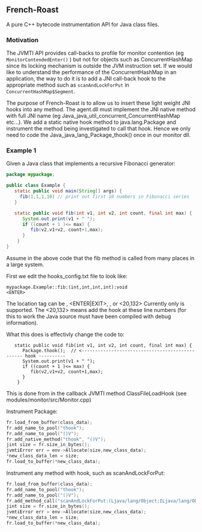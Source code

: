 ## French-Roast
A pure C++ bytecode instrumentation API for Java class files. 

### Motivation
The JVMTI API provides call-backs to profile for monitor contention (eg `MonitorContendedEnter()` ) but not for objects such as ConcurrentHashMap since its locking mechanism is outside the JVM instruction set. If we would like to understand the performance of the ConcurrentHashMap in an application, the way to do it is to add a JNI call-back hook to the appropriate method such as `scanAndLockForPut` in `ConcurrentHashMap$Segment`.

The purpose of French-Roast is to allow us to insert these light weight JNI hooks into any method. The agent.dll must implement the JNI native method with full JNI name (eg Java_java_util_concurrent_ConcurrentHashMap etc...). We add a static native hook method to java.lang.Package and instrument the method being investigated to call that hook. Hence we only need to code the Java_java_lang_Package_thook() once in our monitor dll.


### Example 1

Given a Java class that implements a recursive Fibonacci generator:
```Java
package mypackage;

public class Example {
   static public void main(String[] args) {
     fib(1,1,1,10) // print out first 10 numbers in Fibonacci series
   }

   static public void fib(int v1, int v2, int count, final int max) {
      System.out.print(v1 + " ");
      if ((count + 1 )<= max) {
         fib(v2,v1+v2, count+1,max);
      }
    }
}
```
Assume in the above code that the fib method is called from many places in a large system.

First we edit the hooks_config.txt file to look like:
```
mypackage.Example::fib:(int,int,int,int):void                           <ENTER>
```

The location tag can be <ENTER>, <ENTER|EXIT>, <EXIT>, or <20,132>
Currently only <ENTER> is supported. The <20,132> means add the hook at these line numbers (for this to work the Java source must have been compiled with debug information).

What this does is effectivly change the code to:
```
   static public void fib(int v1, int v2, int count, final int max) {
      Package.thook();  // <------------------------------------------------ hook ----------
      System.out.print(v1 + " ");
      if ((count + 1 )<= max) {
         fib(v2,v1+v2, count+1,max);
      }
    }
```





This is done from in the callback JVMTI method ClassFileLoadHook (see modules/monitor/src/Monitor.cpp)

Instrument Package:
```C++
fr.load_from_buffer(class_data);
fr.add_name_to_pool("thook");
fr.add_name_to_pool("()V");
fr.add_native_method("thook", "()V"); 
jint size = fr.size_in_bytes();
jvmtiError err = env->Allocate(size,new_class_data);
*new_class_data_len = size;
fr.load_to_buffer(*new_class_data); 
```
Instrument any method with hook, such as scanAndLockForPut:
```C++
fr.load_from_buffer(class_data);
fr.add_name_to_pool("thook");
fr.add_name_to_pool("()V");
fr.add_method_call("scanAndLockForPut:(Ljava/lang/Object;ILjava/lang/Object;)Ljava/util/concurrent/ConcurrentHashMap$HashEntry;", "java/lang/Package.thook:()V", fr.METHOD_ENTER|fr.METHOD_EXIT);
jint size = fr.size_in_bytes();
jvmtiError err = env->Allocate(size,new_class_data);
*new_class_data_len = size;
fr.load_to_buffer(*new_class_data); 
```






  